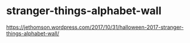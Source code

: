 # stranger-things-alphabet-wall

https://jethomson.wordpress.com/2017/10/31/halloween-2017-stranger-things-alphabet-wall/
